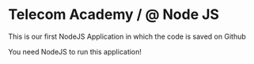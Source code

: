 # Telecom Academy / @ Node JS

This is our first NodeJS Application in which the code is saved on Github

You need NodeJS to run this application!

